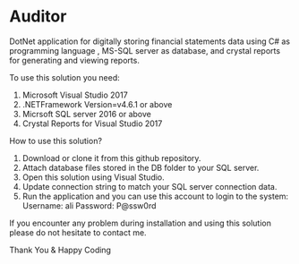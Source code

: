 # Auditor
DotNet application for digitally storing financial statements data using C# as programming language , MS-SQL server as database, and crystal reports for generating and viewing reports.

To use this solution you need:
1. Microsoft Visual Studio 2017
2. .NETFramework Version=v4.6.1 or above
2. Micrsoft SQL server 2016 or above
3. Crystal Reports for Visual Studio 2017

How to use this solution?
1. Download or clone it from this github repository.
2. Attach database files stored in the DB folder to your SQL server.
3. Open this solution using Visual Studio.
4. Update connection string to match your SQL server connection data.
5. Run the application and you can use this account to login to the system:
    Username: ali
    Password: P@ssw0rd
    
If you encounter any problem during installation and using this solution please do not hesitate to contact me.

Thank You & Happy Coding
